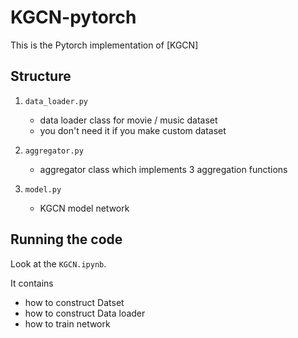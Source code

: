 # KGCN-pytorch

This is the Pytorch implementation of [KGCN]

## Structure
1.  `data_loader.py`
    - data loader class for movie / music dataset
    - you don't need it if you make custom dataset

2. `aggregator.py`
    - aggregator class which implements 3 aggregation functions

3. `model.py`
    - KGCN model network

## Running the code

Look at the `KGCN.ipynb`.

It contains
- how to construct Datset
- how to construct Data loader
- how to train network

